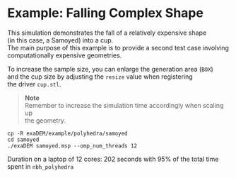 # Example: Falling Complex Shape

This simulation demonstrates the fall of a relatively expensive shape  
(in this case, a Samoyed) into a cup.  
The main purpose of this example is to provide a second test case involving  
computationally expensive geometries.

To increase the sample size, you can enlarge the generation area (`BOX`)  
and the cup size by adjusting the `resize` value when registering  
the driver `cup.stl`.

> **Note**  
> Remember to increase the simulation time accordingly when scaling up  
> the geometry.

```
cp -R exaDEM/example/polyhedra/samoyed
cd samoyed
./exaDEM samoyed.msp --omp_num_threads 12
```

Duration on a laptop of 12 cores: 202 seconds with 95% of the total time spent in `nbh_polyhedra`
